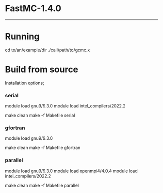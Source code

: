 # FastMC-1.4.0
---
# Running

cd to/an/example/dir
./call/path/to/gcmc.x

# Build from source

Installation options;

### serial

module load gnu9/9.3.0
module load intel_compilers/2022.2

make clean
make -f Makefile serial

### gfortran

module load gnu9/9.3.0

make clean
make -f Makefile gfortran

### parallel

module load gnu9/9.3.0
module load openmpi4/4.0.4
module load intel_compilers/2022.2

make clean
make -f Makefile parallel




